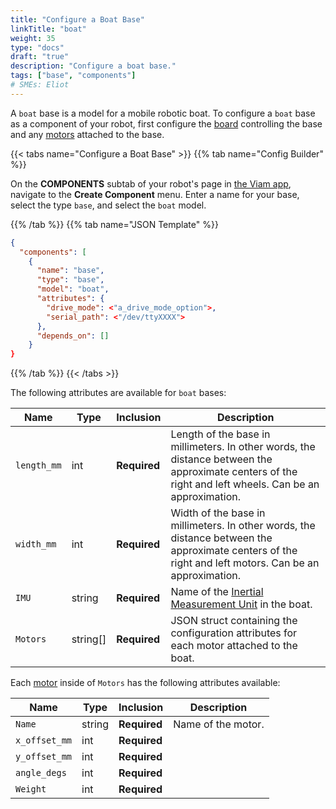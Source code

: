 ```yaml
---
title: "Configure a Boat Base"
linkTitle: "boat"
weight: 35
type: "docs"
draft: "true"
description: "Configure a boat base."
tags: ["base", "components"]
# SMEs: Eliot
---
```


A `boat` base is a model for a mobile robotic boat.
To configure a `boat` base as a component of your robot, first configure the [board](/components/board/) controlling the base and any [motors](/components/motor/) attached to the base.

{{< tabs name="Configure a Boat Base" >}}
{{% tab name="Config Builder" %}}

On the **COMPONENTS** subtab of your robot's page in [the Viam app](https://app.viam.com), navigate to the **Create Component** menu.
Enter a name for your base, select the type `base`, and select the `boat` model.

<!-- ![An example configuration for a boat base in the Viam app Config Builder.](../img/boat-base-ui-config.png) -->

{{% /tab %}}
{{% tab name="JSON Template" %}}

```json {class="line-numbers linkable-line-numbers"}
{
  "components": [
    {
      "name": "base",
      "type": "base",
      "model": "boat",
      "attributes": {
        "drive_mode": <"a_drive_mode_option">,
        "serial_path": <"/dev/ttyXXXX">
      },
      "depends_on": []
    }
}
```

{{% /tab %}}
{{< /tabs >}}

The following attributes are available for `boat` bases:

| Name | Type | Inclusion | Description |
| ---- | ---- | --------- | ----------- |
| `length_mm` | int | **Required** | Length of the base in millimeters. In other words, the distance between the approximate centers of the right and left wheels. Can be an approximation. |
| `width_mm` | int | **Required** | Width of the base in millimeters. In other words, the distance between the approximate centers of the right and left motors. Can be an approximation. |
| `IMU` | string | **Required** | Name of the [Inertial Measurement Unit](/components/movement-sensor/#imu-configuration) in the boat. |
| `Motors` | string[] | **Required** | JSON struct containing the configuration attributes for each motor attached to the boat. |

Each [motor](/components/motor/) inside of `Motors` has the following attributes available:

| Name | Type | Inclusion | Description |
| ---- | ---- | --------- | ----------- |
| `Name` | string | **Required** | Name of the motor. |
| `x_offset_mm` | int | **Required** | |
| `y_offset_mm` | int | **Required** | |
| `angle_degs` | int | **Required** | |
| `Weight` | int | **Required** | |
